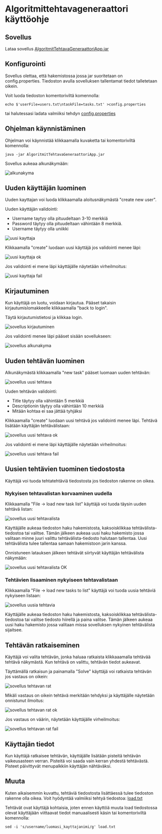 # Algoritmittehtavageneraattori käyttöohje

## Sovellus
Lataa sovellus [AlgoritmitTehtavaGeneraattoriApp.jar](https://github.com/larikkai/ot-harjoitustyo/releases/download/viikko6/AlgoritmitTehtavaGeneraattoriApp.jar)

## Konfigurointi
Sovellus olettaa, että hakemistossa jossa jar suoritetaan on config.properties. Tiedoston avulla sovelluksen tallentamat tiedot talletetaan oikein.

Voit luoda tiedoston komentoriviltä komennolla:
```
echo $'userFile=users.txt\ntaskFile=tasks.txt' >config.properties
```
tai halutessasi ladata valmiiksi tehdyn [config.properties](https://github.com/larikkai/ot-harjoitustyo/releases/download/viikko6/config.properties)

## Ohjelman käynnistäminen
Ohjelman voi käynnistää klikkaamalla kuvaketta tai komentoriviltä komennolla:
```
java -jar AlgoritmitTehtavaGeneraattoriApp.jar
```
Sovellus aukeaa alkunäkymään:

![alkunakyma](/AlgoritmitTehtavaGeneraattori/dokumentointi/kuvat/sovellus_alku.PNG "Algoritmittehtavageneraattori alkunakyma")

## Uuden käyttäjän luominen
Uuden kayttajan voi luoda klikkaamalla aloitusnäkymästä "create new user".

Uuden käyttäjän validointi:
   - Username taytyy olla pituudeltaan 3-10 merkkiä
   - Password täytyy olla pituudeltaan vähintään 8 merkkiä.
   - Username täytyy olla uniikki

![uusi kayttaja](/AlgoritmitTehtavaGeneraattori/dokumentointi/kuvat/sovellus_uusi.PNG "Algoritmittehtavageneraattori uusi kayttaja")

Klikkaamalla "create" luodaan uusi käyttäjä jos validointi menee läpi:

![uusi kayttaja ok](/AlgoritmitTehtavaGeneraattori/dokumentointi/kuvat/sovellus_uusi_ok.PNG "Algoritmittehtavageneraattori uusi kayttaja OK")

Jos validointi ei mene läpi käyttäjälle näytetään virheilmoitus:

![uusi kayttaja fail](/AlgoritmitTehtavaGeneraattori/dokumentointi/kuvat/sovellus_uusi_fail.PNG "Algoritmittehtavageneraattori uusi kayttaja FAIL")

## Kirjautuminen
Kun käyttäjä on luotu, voidaan kirjautua. Pääset takaisin kirjautumislomakkeelle klikkaamalla "back to login".

Täytä kirjautumistietosi ja klikkaa login. 

![sovellus kirjautuminen](/AlgoritmitTehtavaGeneraattori/dokumentointi/kuvat/sovellus_kirjautuminen.PNG "Algoritmittehtavageneraattori sovellus kirjautuminen")

Jos validointi menee läpi pääset sisään sovellukseen:

![sovellus alkunakyma](/AlgoritmitTehtavaGeneraattori/dokumentointi/kuvat/sovellus_alkunakyma.PNG "Algoritmittehtavageneraattori sovellus alkunakyma")

## Uuden tehtävän luominen
Alkunäkymästä klikkaamalla "new task" pääset luomaan uuden tehtävän:

![sovellus uusi tehtava](/AlgoritmitTehtavaGeneraattori/dokumentointi/kuvat/sovellus_uusi_t.PNG "Algoritmittehtavageneraattori uusi tehtava")

Uuden tehtävän validointi:
   - Title täytyy olla vähintään 5 merkkiä
   - Descriptionin täytyy olla vähintään 10 merkkiä
   - Mitään kohtaa ei saa jättää tyhjäksi

Klikkaamalla "create" luodaan uusi tehtävä jos validointi menee läpi. Tehtävä lisätään käyttäjän tehtävälistaan:

![sovellus uusi tehtava ok](/AlgoritmitTehtavaGeneraattori/dokumentointi/kuvat/sovellus_uusi_t_ok.PNG "Algoritmittehtavageneraattori uusi tehtava OK")

Jos validointi ei mene läpi käyttäjälle näytetään virheilmoitus:

![sovellus uusi tehtava fail](/AlgoritmitTehtavaGeneraattori/dokumentointi/kuvat/sovellus_uusi_t_fail.PNG "Algoritmittehtavageneraattori uusi tehtava FAIL")

## Uusien tehtävien tuominen tiedostosta

Käyttäjä voi tuoda tehtatehtäviä tiedostosta jos tiedoston rakenne on oikea.

### Nykyisen tehtavalistan korvaaminen uudella
Klikkaamalla "File -> load new task list" käyttäjä voi tuoda täysin uuden tehtävä listan:

![sovellus uusi tehtavalista](/AlgoritmitTehtavaGeneraattori/dokumentointi/kuvat/sovellus_uusi_tehtavalista.PNG "Algoritmittehtavageneraattori uusi tehtavalista")

Käyttäjälle aukeaa tiedoston haku hakemistosta, kaksoisklikkaa tehtävälista-tiedostoa tai valitse. Tämän jälkeen aukeaa uusi haku hakemisto jossa valitaan minne juuri valittu tehtävälista-tiedosto halutaan tallentaa. Uusi tehtävälista tulee tallentaa samaan hakemistoon jarin kanssa.

Onnistuneen latauksen jälkeen tehtävät siirtyvät käyttäjän tehtävälista näkymään:

![sovellus uusi tehtavalista OK](/AlgoritmitTehtavaGeneraattori/dokumentointi/kuvat/sovellus_uusi_tehtavalista_ok.PNG "Algoritmittehtavageneraattori uusi tehtavalista OK")

### Tehtävien lisaaminen nykyiseen tehtavalistaan
Klikkaamalla "File -> load new tasks to list" käyttäjä voi tuoda uusia tehtäviä nykyiseen listaan:

![sovellus uusia tehtavia](/AlgoritmitTehtavaGeneraattori/dokumentointi/kuvat/sovellus_lisaa_tehtavalistaan.PNG "Algoritmittehtavageneraattori sovellus uusia tehtavia")

Käyttäjälle aukeaa tiedoston haku hakemistosta, kaksoisklikkaa tehtävälista-tiedostoa tai valitse tiedosto hiirellä ja paina valitse. Tämän jälkeen aukeaa uusi haku hakemisto jossa valitaan missa sovelluksen nykyinen tehtävälista sijaitsee.

## Tehtävän ratkaiseminen
Käyttäjä voi valita tehtävän, jonka haluaa ratkaista klikkaaamalla tehtävää tehtävä näkymästä. Kun tehtävä on valittu, tehtävän tiedot aukeavat.

Täyttämällä ratkaisun ja painamalla "Solve" käyttäjä voi ratkaista tehtävän jos vastaus on oikein:

![sovellus tehtavan rat](/AlgoritmitTehtavaGeneraattori/dokumentointi/kuvat/sovellus_tehtavan_r.PNG "Algoritmittehtavageneraattori tehtava rat")

Mikäli vastaus on oikein tehtävä merkitään tehdyksi ja käyttäjälle näytetään onnistunut ilmoitus:

![sovellus tehtavan rat ok](/AlgoritmitTehtavaGeneraattori/dokumentointi/kuvat/sovellus_tehtavan_r_ok.PNG "Algoritmittehtavageneraattori tehtava rat OK")

Jos vastaus on väärin, näytetään käyttäjälle virheilmoitus:

![sovellus tehtavan rat fail](/AlgoritmitTehtavaGeneraattori/dokumentointi/kuvat/sovellus_tehtavan_r_fail.PNG "Algoritmittehtavageneraattori tehtava rat FAIL")

## Käyttajän tiedot
Kun käyttäjä ratkaisee tehtävän, käyttäjälle lisätään pisteitä tehtävän vaikeusasteen verran. Pisteitä voi saada vain kerran yhdestä tehtävästä. Pisteet päivittyvät menupalkkiin käyttäjän nähtäväksi.

## Muuta
Kuten aikaisemmin kuvattu, tehtäviä tiedostosta lisättäessä tulee tiedoston rakenne olla oikea. Voit hyödyntää valmiiksi tehtyä tiedostoa:
[load.txt](https://github.com/larikkai/ot-harjoitustyo/releases/download/viikko6/load.txt "tehtava tiedosto")

Tehtävät ovat käyttäjä kohtaisia, joten ennen käyttöä muuta load tiedostossa olevat käyttäjään viittaavat tiedot manuaalisesti käsin tai
komentoriviltä komennolla:
```
sed -i 's/username/luomasi_kayttajanimi/g' load.txt
```
